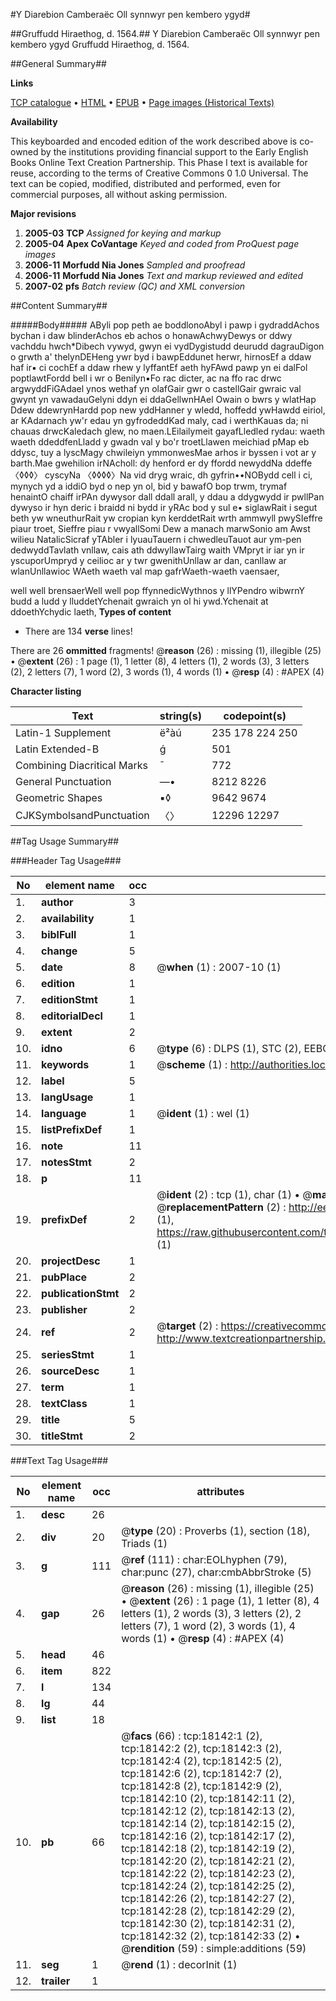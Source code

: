 #Y Diarebion Camberaëc Oll synnwyr pen kembero ygyd#

##Gruffudd Hiraethog, d. 1564.##
Y Diarebion Camberaëc
Oll synnwyr pen kembero ygyd
Gruffudd Hiraethog, d. 1564.

##General Summary##

**Links**

[TCP catalogue](http://www.ota.ox.ac.uk/tcp/)  • 
[HTML](http://tei.it.ox.ac.uk/tcp/Texts-HTML/free/A02/A02274.html)  • 
[EPUB](http://tei.it.ox.ac.uk/tcp/Texts-EPUB/free/A02/A02274.epub) • 
[Page images (Historical Texts)](https://data.historicaltexts.jisc.ac.uk/view?pubId=eebo-99852793e&pageId=eebo-99852793e-18142-1)

**Availability**

This keyboarded and encoded edition of the
	       work described above is co-owned by the institutions
	       providing financial support to the Early English Books
	       Online Text Creation Partnership. This Phase I text is
	       available for reuse, according to the terms of Creative
	       Commons 0 1.0 Universal. The text can be copied,
	       modified, distributed and performed, even for
	       commercial purposes, all without asking permission.

**Major revisions**

1. __2005-03__ __TCP__ *Assigned for keying and markup*
1. __2005-04__ __Apex CoVantage__ *Keyed and coded from ProQuest page images*
1. __2006-11__ __Morfudd Nia Jones__ *Sampled and proofread*
1. __2006-11__ __Morfudd Nia Jones__ *Text and markup reviewed and edited*
1. __2007-02__ __pfs__ *Batch review (QC) and XML conversion*

##Content Summary##

#####Body#####
AByli pop peth ae boddlonoAbyl i pawp i gydraddAchos bychan i daw blinderAchos eb achos o honawAchwyDewys or ddwy vachddu hwch*Dibech vywyd, gwyn ei vydDygistudd deurudd dagrauDigon o grwth a' thelynDEHeng ywr byd i bawpEddunet herwr, hirnosEf a ddaw haf ir▪ ci cochEf a ddaw rhew y lyffantEf aeth hyFAwd pawp yn ei dalFol poptlawtFordd bell i wr o Benilyn▪Fo rac dicter, ac na ffo rac drwc argwyddFiGAdael ynos wethaf yn olafGair gwr o castellGair gwraic val gwynt yn vawadauGelyni ddyn ei ddaGellwnHAel Owain o bwrs y wlatHap Ddew ddewrynHardd pop new yddHanner y wledd, hoffedd ywHawdd eiriol, ar KAdarnach yw'r edau yn gyfrodeddKad maly, cad i werthKauas da; ni chauas drwcKaledach glew, no maen.LEilailymeit gayafLledled rydau: waeth waeth ddeddfenLladd y gwadn val y bo'r troetLlawen meichiad pMap eb ddysc, tuy a lyscMagy chwileiyn ymmonwesMae arhos ir byssen i vot ar y barth.Mae gwehilion irNAcholl: dy henford er dy ffordd newyddNa ddeffe 〈◊◊◊〉 cyscyNa 〈◊◊◊◊〉Na vid dryg wraic, dh gyfrin••NOBydd cell i ci, mynych yd a iddiO byd o nep yn ol, bid y bawafO bop trwm, trymaf henaintO chaiff irPAn dywysor dall ddall arall, y ddau a ddygwydd ir pwllPan dywyso ir hyn deric i braidd ni bydd ir yRAc bod y sul e• siglawRait i segut beth yw wneuthurRait yw cropian kyn kerddetRait wrth ammwyll pwySIeffre piaur troet, Sieffre piau r vwyallSomi Dew a manach marwSonio am Awst wilieu NatalicSicraf yTAbler i lyuauTauern i chwedleuTauot aur ym-pen dedwyddTavlath vnllaw, cais ath ddwyllawTairg waith VMpryt ir iar yn ir yscuporUmpryd y ceilioc ar y twr gwenithUnllaw ar dan, canllaw ar wlanUnllawioc WAeth waeth val map gafrWaeth-waeth vaensaer,

well well brensaerWell well pop ffynnedicWythnos y llYPendro wibwrnY budd a ludd y lluddetYchenait gwraich yn ol hi ywd.Ychenait at ddoethYchydic laeth, 
**Types of content**

  * There are 134 **verse** lines!

There are 26 **ommitted** fragments! 
 @__reason__ (26) : missing (1), illegible (25)  •  @__extent__ (26) : 1 page (1), 1 letter (8), 4 letters (1), 2 words (3), 3 letters (2), 2 letters (7), 1 word (2), 3 words (1), 4 words (1)  •  @__resp__ (4) : #APEX (4)

**Character listing**


|Text|string(s)|codepoint(s)|
|---|---|---|
|Latin-1 Supplement|ë²àú|235 178 224 250|
|Latin Extended-B|ǵ|501|
|Combining             Diacritical Marks|̄|772|
|General Punctuation|—•|8212 8226|
|Geometric Shapes|▪◊|9642 9674|
|CJKSymbolsandPunctuation|〈〉|12296 12297|

##Tag Usage Summary##

###Header Tag Usage###

|No|element name|occ|attributes|
|---|---|---|---|
|1.|__author__|3||
|2.|__availability__|1||
|3.|__biblFull__|1||
|4.|__change__|5||
|5.|__date__|8| @__when__ (1) : 2007-10 (1)|
|6.|__edition__|1||
|7.|__editionStmt__|1||
|8.|__editorialDecl__|1||
|9.|__extent__|2||
|10.|__idno__|6| @__type__ (6) : DLPS (1), STC (2), EEBO-CITATION (1), PROQUEST (1), VID (1)|
|11.|__keywords__|1| @__scheme__ (1) : http://authorities.loc.gov/ (1)|
|12.|__label__|5||
|13.|__langUsage__|1||
|14.|__language__|1| @__ident__ (1) : wel (1)|
|15.|__listPrefixDef__|1||
|16.|__note__|11||
|17.|__notesStmt__|2||
|18.|__p__|11||
|19.|__prefixDef__|2| @__ident__ (2) : tcp (1), char (1)  •  @__matchPattern__ (2) : ([0-9\-]+):([0-9IVX]+) (1), (.+) (1)  •  @__replacementPattern__ (2) : http://eebo.chadwyck.com/downloadtiff?vid=$1&page=$2 (1), https://raw.githubusercontent.com/textcreationpartnership/Texts/master/tcpchars.xml#$1 (1)|
|20.|__projectDesc__|1||
|21.|__pubPlace__|2||
|22.|__publicationStmt__|2||
|23.|__publisher__|2||
|24.|__ref__|2| @__target__ (2) : https://creativecommons.org/publicdomain/zero/1.0/ (1), http://www.textcreationpartnership.org/docs/. (1)|
|25.|__seriesStmt__|1||
|26.|__sourceDesc__|1||
|27.|__term__|1||
|28.|__textClass__|1||
|29.|__title__|5||
|30.|__titleStmt__|2||


###Text Tag Usage###

|No|element name|occ|attributes|
|---|---|---|---|
|1.|__desc__|26||
|2.|__div__|20| @__type__ (20) : Proverbs (1), section (18), Triads (1)|
|3.|__g__|111| @__ref__ (111) : char:EOLhyphen (79), char:punc (27), char:cmbAbbrStroke (5)|
|4.|__gap__|26| @__reason__ (26) : missing (1), illegible (25)  •  @__extent__ (26) : 1 page (1), 1 letter (8), 4 letters (1), 2 words (3), 3 letters (2), 2 letters (7), 1 word (2), 3 words (1), 4 words (1)  •  @__resp__ (4) : #APEX (4)|
|5.|__head__|46||
|6.|__item__|822||
|7.|__l__|134||
|8.|__lg__|44||
|9.|__list__|18||
|10.|__pb__|66| @__facs__ (66) : tcp:18142:1 (2), tcp:18142:2 (2), tcp:18142:3 (2), tcp:18142:4 (2), tcp:18142:5 (2), tcp:18142:6 (2), tcp:18142:7 (2), tcp:18142:8 (2), tcp:18142:9 (2), tcp:18142:10 (2), tcp:18142:11 (2), tcp:18142:12 (2), tcp:18142:13 (2), tcp:18142:14 (2), tcp:18142:15 (2), tcp:18142:16 (2), tcp:18142:17 (2), tcp:18142:18 (2), tcp:18142:19 (2), tcp:18142:20 (2), tcp:18142:21 (2), tcp:18142:22 (2), tcp:18142:23 (2), tcp:18142:24 (2), tcp:18142:25 (2), tcp:18142:26 (2), tcp:18142:27 (2), tcp:18142:28 (2), tcp:18142:29 (2), tcp:18142:30 (2), tcp:18142:31 (2), tcp:18142:32 (2), tcp:18142:33 (2)  •  @__rendition__ (59) : simple:additions (59)|
|11.|__seg__|1| @__rend__ (1) : decorInit (1)|
|12.|__trailer__|1||
